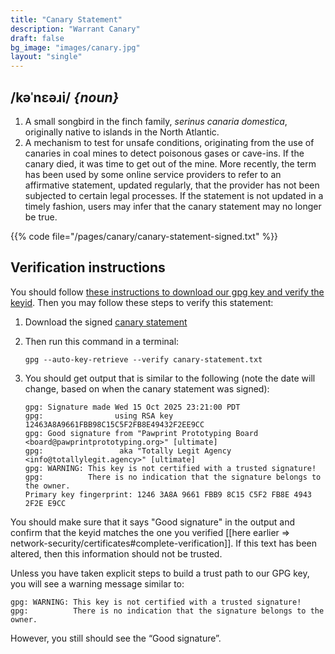 ```yaml
---
title: "Canary Statement"
description: "Warrant Canary"
draft: false
bg_image: "images/canary.jpg"
layout: "single"
---
```


## /kəˈnɛəɹi/ _{noun}_

1. A small songbird in the finch family, _serinus canaria domestica_, originally native to islands in the North Atlantic.
2. A mechanism to test for unsafe conditions, originating from the use of canaries in coal mines to detect poisonous gases or cave-ins. If the canary died, it was time to get out of the mine. More recently, the term has been used by some online service providers to refer to an affirmative statement, updated regularly, that the provider has not been subjected to certain legal processes. If the statement is not updated in a timely fashion, users may infer that the canary statement may no longer be true.


{{% code file="/pages/canary/canary-statement-signed.txt" %}}

## Verification instructions

You should follow [these instructions to download our gpg key and verify the keyid](#). Then you may follow these steps to verify this statement:

1. Download the signed [canary statement](/pages/canary/canary-statement-signed.txt)
1. Then run this command in a terminal:

	```
	gpg --auto-key-retrieve --verify canary-statement.txt
	```

1. You should get output that is similar to the following (note the date will change, based on when the canary statement was signed):

    ```
    gpg: Signature made Wed 15 Oct 2025 23:21:00 PDT
    gpg:                using RSA key 12463A8A9661FBB98C15C5F2FB8E49432F2EE9CC
    gpg: Good signature from "Pawprint Prototyping Board <board@pawprintprototyping.org>" [ultimate]
    gpg:                 aka "Totally Legit Agency <info@totallylegit.agency>" [ultimate]
    gpg: WARNING: This key is not certified with a trusted signature!
    gpg:          There is no indication that the signature belongs to the owner.
    Primary key fingerprint: 1246 3A8A 9661 FBB9 8C15 C5F2 FB8E 4943 2F2E E9CC
    ```

You should make sure that it says "Good signature" in the output and confirm that the keyid matches the one you verified [[here earlier => network-security/certificates#complete-verification]]. If this text has been altered, then this information should not be trusted.

Unless you have taken explicit steps to build a trust path to our GPG key, you will see a warning message similar to:

```
gpg: WARNING: This key is not certified with a trusted signature!
gpg:          There is no indication that the signature belongs to the owner.
```

However, you still should see the “Good signature”.
